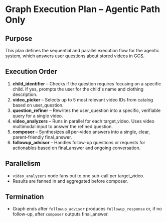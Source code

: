 # Graph Execution Plan – Agentic Path Only

## Purpose
This plan defines the sequential and parallel execution flow for the agentic system, which answers user questions about stored videos in GCS.

## Execution Order
1. **child_identifier** – Checks if the question requires focusing on a specific child. If yes, prompts the user for the child's name and clothing description.
2. **video_picker** – Selects up to 5 most relevant video IDs from catalog based on user_question.
3. **question_refiner** – Rewrites the user_question into a specific, verifiable query for a single video.
4. **video_analyzers** – Runs in parallel for each target_video. Uses video multimodal input to answer the refined question.
5. **composer** – Synthesizes all per-video answers into a single, clear, parent-friendly final_answer.
6. **followup_advisor** – Handles follow-up questions or requests for actionables based on final_answer and ongoing conversation.

## Parallelism
- `video_analyzers` node fans out to one sub-call per target_video.
- Results are fanned in and aggregated before composer.

## Termination
- Graph ends after `followup_advisor` produces `followup_response` or, if no follow-up, after `composer` outputs final_answer.
